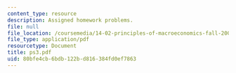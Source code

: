 ```yaml
---
content_type: resource
description: Assigned homework problems.
file: null
file_location: /coursemedia/14-02-principles-of-macroeconomics-fall-2004/80bfe4cb6bdb122bd816384fd0ef7863_ps3.pdf
file_type: application/pdf
resourcetype: Document
title: ps3.pdf
uid: 80bfe4cb-6bdb-122b-d816-384fd0ef7863
---
```

